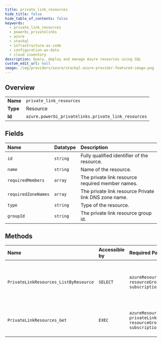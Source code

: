 ```yaml
---
title: private_link_resources
hide_title: false
hide_table_of_contents: false
keywords:
  - private_link_resources
  - powerbi_privatelinks
  - azure    
  - stackql
  - infrastructure-as-code
  - configuration-as-data
  - cloud inventory
description: Query, deploy and manage Azure resources using SQL
custom_edit_url: null
image: /img/providers/azure/stackql-azure-provider-featured-image.png
---
```

  
    

## Overview
<table><tbody>
<tr><td><b>Name</b></td><td><code>private_link_resources</code></td></tr>
<tr><td><b>Type</b></td><td>Resource</td></tr>
<tr><td><b>Id</b></td><td><code>azure.powerbi_privatelinks.private_link_resources</code></td></tr>
</tbody></table>

## Fields
| Name | Datatype | Description |
|:-----|:---------|:------------|
| `id` | `string` | Fully qualified identifier of the resource. |
| `name` | `string` | Name of the resource. |
| `requiredMembers` | `array` | The private link resource required member names. |
| `requiredZoneNames` | `array` | The private link resource Private link DNS zone name. |
| `type` | `string` | Type of the resource. |
| `groupId` | `string` | The private link resource group id. |
## Methods
| Name | Accessible by | Required Params | Description |
|:-----|:--------------|:----------------|:------------|
| `PrivateLinkResources_ListByResource` | `SELECT` | `azureResourceName, resourceGroupName, subscriptionId` | List private link resources under a specific Power BI resource. |
| `PrivateLinkResources_Get` | `EXEC` | `azureResourceName, privateLinkResourceName, resourceGroupName, subscriptionId` | Get properties of a private link resource. |
